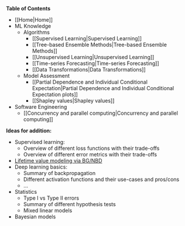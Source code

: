 **Table of Contents**

* [[Home|Home]]
* ML Knowledge
  * Algorithms
    * [[Supervised Learning|Supervised Learning]]
    * [[Tree-based Ensemble Methods|Tree-based Ensemble Methods]]
    * [[Unsupervised Learning|Unsupervised Learning]]
    * [[Time-series Forecasting|Time-series Forecasting]]
    * [[Data Transformations|Data Transformations]]
  * Model Assessment
    * [[Partial Dependence and Individual Conditional Expectation|Partial Dependence and Individual Conditional Expectation plots]]
    * [[Shapley values|Shapley values]]
* Software Engineering
  * [[Concurrency and parallel computing|Concurrency and parallel computing]]



**Ideas for addition:**
* Supervised learning: 
  * Overview of different loss functions with their trade-offs
  * Overview of different error metrics with their trade-offs
* [Lifetime value modeling via BG/NBD](https://towardsdatascience.com/customer-lifetime-value-estimation-via-probabilistic-modeling-d5111cb52dd)
* Deep learning basics:
  * Summary of backpropagation
  * Different activation functions and their use-cases and pros/cons
  * ...
* Statistics
  * Type I vs Type II errors
  * Summary of different hypothesis tests
  * Mixed linear models
* Bayesian models